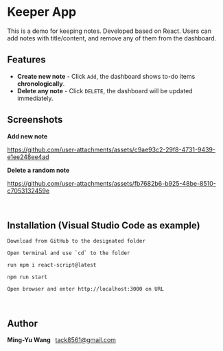 # Keeper App

This is a demo for keeping notes.
Developed based on React.
Users can add notes with title/content, and remove any of them from the dashboard. 

## Features

- **Create new note** - Click `Add`, the dashboard shows to-do items **chronologically**.
- **Delete any note** - Click `DELETE`, the dashboard will be updated immediately.


## Screenshots

**Add new note**



https://github.com/user-attachments/assets/c9ae93c2-29f8-4731-9439-e1ee248ee4ad



**Delete a random note**



https://github.com/user-attachments/assets/fb7682b6-b925-48be-8510-c7053132459e



&nbsp;

## Installation (Visual Studio Code as example)

```
Download from GitHub to the designated folder
```

```
Open terminal and use `cd` to the folder
```

```
run npm i react-script@latest
```

```
npm run start
```

```
Open browser and enter http://localhost:3000 on URL
```

&nbsp;

## Author

**Ming-Yu Wang** &ensp;<tack8561@gmail.com>
